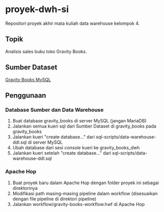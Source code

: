 # proyek-dwh-si
Repositori proyek akhir mata kuliah data warehouse kelompok 4.

## Topik
Analisis sales buku toko Gravity Books.

## Sumber Dataset
[Gravity Books MySQL](https://github.com/bbrumm/databasestar/tree/main/sample_databases/sample_db_gravity/mysql)

## Penggunaan
### Database Sumber dan Data Warehouse
1. Buat database gravity_books di server MySQL (jangan MariaDB)
2. Jalankan semua kueri sql dari Sumber Dataset di gravity_books pada gravity_books
3. Jalankan kueri "create database..." dari sql-scripts/data-warehouse-ddl.sql di server MySQL
4. Ubah database dari sesi _console_ kueri ke gravity_books_dwh
5. Jalankan kueri setelah "create database..." dari sql-scripts/data-warehouse-ddl.sql

### Apache Hop
1. Buat proyek baru dalam Apache Hop dengan folder proyek ini sebagai direktorinya
2. Modifikasi path masing-masing pipeline dalam workflow (disesuaikan dengan file pipeline di direktori pipeline)
3. Jalankan workflow/gravity-books-workflow.hwf di Apache Hop

